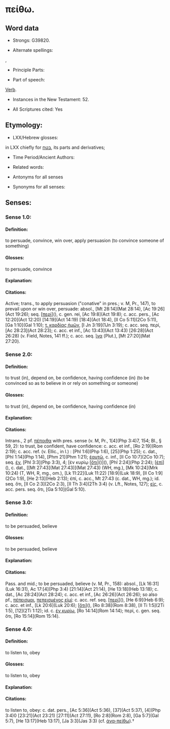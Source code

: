 # πείθω.

<!-- Status: S2=NeedsReview -->
<!-- Lexica used for edits: BDAG, FFM, LN, A-S -->

## Word data

* Strongs: G39820.

* Alternate spellings:

,

* Principle Parts: 


* Part of speech: 

[Verb](http://ugg.readthedocs.io/en/latest/verb.html).

* Instances in the New Testament: 52.

* All Scriptures cited: Yes

## Etymology: 


* LXX/Hebrew glosses: 

in LXX chiefly for [בּטח](//en-uhl/H0982), its parts and derivatives;

* Time Period/Ancient Authors: 


* Related words: 

* Antonyms for all senses

* Synonyms for all senses: 


## Senses: 


### Sense  1.0: 

#### Definition: 

to persuade, convince, win over, apply persuasion (to convince someone of something)

#### Glosses: 

to persuade, convince

#### Explanation: 


#### Citations: 

Active; trans., to apply persuasion ("conative" in pres.; v. M, Pr., 147), to prevail upon or win over, persuade: absol., [Mt 28:14](Mat 28:14),   [Ac 19:26](Act 19:26); seq. [[περί]()](), c. gen. rei, [Ac 19:8](Act 19:8); c. acc. pers., [Ac 12:20](Act 12:20) [14:19](Act 14:19) [18:4](Act 18:4), [II Co 5:11](2Co 5:11), [Ga 1:10](Gal 1:10); [τ. καρδίας ἡμῶν](), [I Jn 3:19](1Jn 3:19); c. acc. seq. περί, [Ac 28:23](Act 28:23); c. acc. et inf., [Ac 13:43](Act 13:43) [26:28](Act 26:28) (v. Field, Notes, 141 ff.); c. acc. seq. [ἵνα]() (Plut.), [Mt 27:20](Mat 27:20).

### Sense  2.0: 

#### Definition: 

to trust (in), depend on, be confidence, having confidence (in) (to be convinced so as to believe in or rely on something or someone)

#### Glosses: 

to trust (in), depend on, be confidence, having confidence (in) 

#### Explanation: 


#### Citations: 

Intrans., 2 pf. [πέποιθα]() with pres. sense (v. M, Pr., 1[4](Php 3:4)7, 154; Bl., § 59, 2): to trust, be confident, have confidence: c. acc. et inf., [Ro 2:19](Rom 2:19); c. acc. ref. (v. Ellic., in l.) : [Phl 1:6](Php 1:6), [25](Php 1:25); c. dat., [Phl 1:14](Php 1:14), [Phm 21](Phm 1:21); [ἑαυτῷ](), c. inf., [II Co 10:7](2Co 10:7); seq. [ἐν](), [Phl 3:3](Php 3:3), 4; [ἐν κυρίῳ [[ὅτι]()]()](), [Phl 2:24](Php 2:24); [[ἐπί]()](), c. dat., [[Mt 27:43](Mat 27:43)](Mat 27:43) (WH, mg.), [Mk 10:24](Mrk 10:24) (T, WH, R, mg., om.), [Lk 11:22](Luk 11:22) [18:9](Luk 18:9), [II Co 1:9](2Co 1:9), [He 2:13](Heb 2:13); ἐπί, c. acc., Mt 27:43 (c. dat., WH, mg.); id. seq. ὅτι, [II Co 2:3](2Co 2:3), [II Th 3:4](2Th 3:4) (v. Lft., Notes, 127); [εἰς](), c. acc. pers. seq. ὅτι, [Ga 5:10](Gal 5:10).

### Sense  3.0: 

#### Definition: 

to be persuaded, believe

#### Glosses: 

to be persuaded, believe 

#### Explanation: 


#### Citations: 

Pass. and mid.; to be persuaded, believe (v. M, Pr., 158): absol., [Lk 16:31](Luk 16:31), Ac 17:[4](Php 3:4) [21:14](Act 21:14), [He 13:18](Heb 13:18); c. dat., [Ac 28:24](Act 28:24); c. acc. et inf., [Ac 26:26](Act 26:26); so also pf., [πέπεισμαι](), [πεπεισμένος εἰμί](): c. acc. ref. seq. [[περί]()](), [He 6:9](Heb 6:9); c. acc. et inf., [Lk 20:6](Luk 20:6); [[ὅτι]()](), [Ro 8:38](Rom 8:38), [II Ti 1:5](2Ti 1:5), [12](2Ti 1:12); id. c. [ἐν κυρίῳ](), [Ro 14:14](Rom 14:14); περί, c. gen. seq. ὅτι, [Ro 15:14](Rom 15:14).

### Sense  4.0: 

#### Definition: 

to listen to, obey

#### Glosses: 

to listen to, obey

#### Explanation: 


#### Citations: 

to listen to, obey: c. dat. pers., [Ac 5:36](Act 5:36), [37](Act 5:37), [4](Php 3:4)0 [23:21](Act 23:21) [27:11](Act 27:11), [Ro 2:8](Rom 2:8), [Ga 5:7](Gal 5:7), [He 13:17](Heb 13:17), [Ja 3:3](Jas 3:3) (cf. [ἀνα-πείθω]()).†